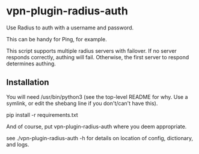# vpn-plugin-radius-auth

Use Radius to auth with a username and password.

This can be handy for Ping, for example.

This script supports multiple radius servers with failover.
If no server responds correctly, authing will fail. Otherwise,
the first server to respond determines authing.

## Installation

You will need /usr/bin/python3 
(see the top-level README for why.
Use a symlink, or edit the shebang line if you don't/can't have this).

pip install -r requirements.txt

And of course, put vpn-plugin-radius-auth where you deem appropriate.

see ./vpn-plugin-radius-auth -h for details on location of config, dictionary,
and logs.
